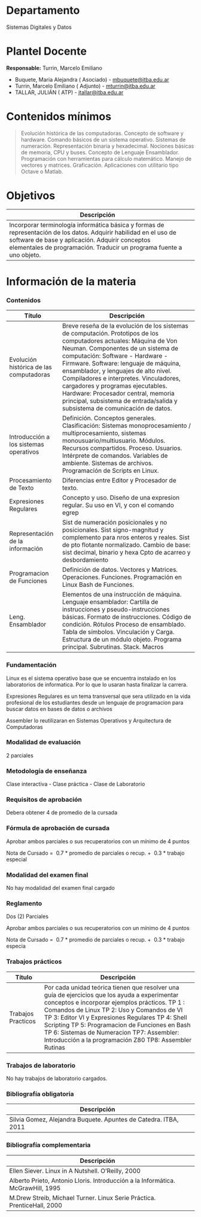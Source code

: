 # Departamento
Sistemas Digitales y Datos
# Plantel Docente
**Responsable:** Turrin, Marcelo Emiliano

- Buquete, Maria Alejandra ( Asociado) - mbuquete@itba.edu.ar
- Turrin, Marcelo Emiliano ( Adjunto) - mturrin@itba.edu.ar
- TALLAR, JULIÁN ( ATP) - jtallar@itba.edu.ar


# Contenidos mínimos
> Evolución histórica de las computadoras. Concepto de software y hardware. Comando básicos de un sistema operativo. Sistemas de numeración. Representación binaria y hexadecimal. Nociones básicas de memoria, CPU y buses. Concepto de Lenguaje Ensamblador. Programación con herramientas para cálculo matemático. Manejo de vectores y matrices. Graficación. Aplicaciones con utilitario tipo Octave o Matlab.

# Objetivos


|Descripción| |
|---| -|
|Incorporar terminología informática básica y formas de representación de los datos. Adquirir habilidad en el uso de software de base y aplicación. Adquirir conceptos elementales de programación. Traducir un programa fuente a uno objeto.| |


# Información de la materia

### Contenidos



|Título|Descripción|
|---|---|
|Evolución histórica de las computadoras|Breve reseña de la evolución de los sistemas de computación. Prototipos de los computadores actuales: Máquina de Von Neuman. Componentes de un sistema de computación: Software - Hardware - Firmware. Software: lenguaje de máquina, ensamblador, y lenguajes de alto nivel. Compiladores e interpretes. Vinculadores, cargadores y programas ejecutables. Hardware: Procesador central, memoria principal, subsistema de entrada/salida y subsistema de comunicación de datos.|
|Introducción a los sistemas operativos|Definición. Conceptos generales. Clasificación: Sistemas monoprocesamiento / multiprocesamiento, sistemas monousuario/multiusuario. Módulos. Recursos compartidos. Proceso. Usuarios. Intérprete de comandos. Variables de ambiente. Sistemas de archivos. Programación de Scripts en Linux.|
|Procesamiento de Texto|Diferencias entre Editor y Procesador de texto.|
|Expresiones Regulares|Concepto y uso. Diseño de una expresion regular. Su uso en VI, y con el comando egrep|
|Representación de la información|Sist de numeración posicionales y no posicionales. Sist signo-magnitud y complemento para nros enteros y reales. Sist de pto flotante normalizado. Cambio de base: sist decimal, binario y hexa Cpto de acarreo y desbordamiento|
|Programacion de Funciones|Definición de datos. Vectores y Matrices. Operaciones. Funciones. Programación en Linux Bash de Funciones.|
|Leng. Ensamblador|Elementos de una instrucción de máquina. Lenguaje ensamblador: Cartilla de instrucciones y pseudo-instrucciones básicas. Formato de instrucciones. Código de condición. Rótulos Proceso de ensamblado. Tabla de símbolos. Vinculación y Carga. Estructura de un módulo objeto. Programa principal. Subrutinas. Stack. Macros|


### Fundamentación

Linux es el sistema operativo base que se encuentra instalado en los laboratorios de informatica. Por lo que lo usaran hasta finalizar la carrera.

Expresiones Regulares es un tema transversal que sera utilizado en la vida profesional de los estudiantes desde un lenguaje de programacion para buscar datos en bases de datos o archivos

Assembler lo reutilizaran en Sistemas Operativos y Arquitectura de Computadoras

### Modalidad de evaluación

2 parciales

### Metodología de enseñanza

Clase interactiva - Clase práctica - Clase de Laboratorio

### Requisitos de aprobación

Debera obtener 4 de promedio de la cursada

### Fórmula de aprobación de cursada

Aprobar ambos parciales o sus recuperatorios con un mínimo de 4 puntos 

Nota de Cursado =  0.7 * promedio de parciales o recup. +  0.3 * trabajo especial

### Modalidad del examen final

No hay modalidad del examen final cargado

### Reglamento

Dos (2) Parciales

Aprobar ambos parciales o sus recuperatorios con un mínimo de 4 puntos 

Nota de Cursado =  0.7 * promedio de parciales o recup. +  0.3 * trabajo especia

### Trabajos prácticos

|Título|Descripción|
|---|---|
|Trabajos Practicos|Por cada unidad teórica tienen que resolver una guía de ejercicios que los ayuda a experimentar conceptos e incorporar ejemplos prácticos. TP 1 : Comandos de Linux TP 2: Uso y Comandos de VI TP 3: Editor VI y Expresiones Regulares TP 4: Shell Scripting TP 5: Programacion de Funciones en Bash TP 6: Sistemas de Numeracion TP7: Assembler: Introducción a la programación Z80 TP8: Assembler Rutinas|

### Trabajos de laboratorio

No hay trabajos de laboratorio cargados.

### Bibliografía obligatoria


|Descripción| |
|---| -|
| Silvia Gomez, Alejandra Buquete. Apuntes de Catedra. ITBA, 2011 |  |

### Bibliografía complementaria

|Descripción| |
|---| -|
|Ellen Siever. Linux in A Nutshell. O’Reilly, 2000| |
|Alberto Prieto, Antonio Lloris. Introducción a la Informática. McGrawHill, 1995||
|M.Drew Streib, Michael Turner. Linux Serie Práctica. PrenticeHall, 2000| |

